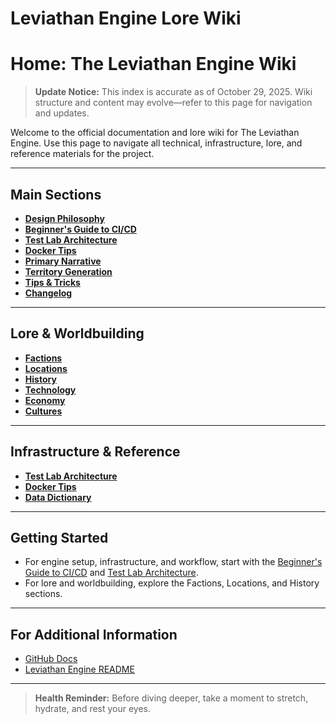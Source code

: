 # Leviathan Engine Lore Wiki

# Home: The Leviathan Engine Wiki

> **Update Notice:**
> This index is accurate as of October 29, 2025. Wiki structure and content may evolve—refer to this page for navigation and updates.

Welcome to the official documentation and lore wiki for The Leviathan Engine. Use this page to navigate all technical, infrastructure, lore, and reference materials for the project.

---

## Main Sections

- **[Design Philosophy](Design-Philosophy.md)**
- **[Beginner's Guide to CI/CD](Beginner-Guide-CI-CD.md)**
- **[Test Lab Architecture](Test-Lab-Architecture.md)**
- **[Docker Tips](Docker-Tips.md)**
- **[Primary Narrative](Primary-Narrative.md)**
- **[Territory Generation](Territory-Generation.md)**
- **[Tips & Tricks](../references/tips_tricks/)**
- **[Changelog](Changelog.md)**

---

## Lore & Worldbuilding
- **[Factions](../lore/factions/)**
- **[Locations](../lore/locations/)**
- **[History](../lore/history/)**
- **[Technology](../lore/technology/)**
- **[Economy](../lore/economy/)**
- **[Cultures](../lore/cultures/)**

---

## Infrastructure & Reference
- **[Test Lab Architecture](Test-Lab-Architecture.md)**
- **[Docker Tips](Docker-Tips.md)**
- **[Data Dictionary](../../docs/DATA_DICTIONARY.md)**

---

## Getting Started
- For engine setup, infrastructure, and workflow, start with the [Beginner's Guide to CI/CD](Beginner-Guide-CI-CD.md) and [Test Lab Architecture](Test-Lab-Architecture.md).
- For lore and worldbuilding, explore the Factions, Locations, and History sections.

---

## For Additional Information
- [GitHub Docs](https://docs.github.com/en)
- [Leviathan Engine README](../../README.md)

---

> **Health Reminder:**
> Before diving deeper, take a moment to stretch, hydrate, and rest your eyes.